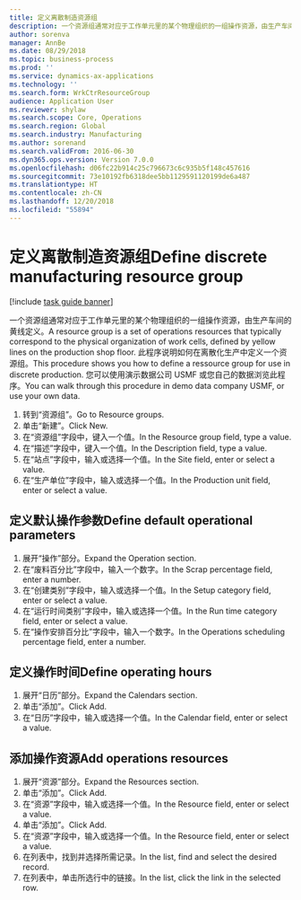 ```yaml
---
title: 定义离散制造资源组
description: 一个资源组通常对应于工作单元里的某个物理组织的一组操作资源，由生产车间的黄线定义。
author: sorenva
manager: AnnBe
ms.date: 08/29/2018
ms.topic: business-process
ms.prod: ''
ms.service: dynamics-ax-applications
ms.technology: ''
ms.search.form: WrkCtrResourceGroup
audience: Application User
ms.reviewer: shylaw
ms.search.scope: Core, Operations
ms.search.region: Global
ms.search.industry: Manufacturing
ms.author: sorenand
ms.search.validFrom: 2016-06-30
ms.dyn365.ops.version: Version 7.0.0
ms.openlocfilehash: d06fc22b914c25c796673c6c935b5f148c457616
ms.sourcegitcommit: 73e10192fb6318dee5bb1129591120199de6a487
ms.translationtype: HT
ms.contentlocale: zh-CN
ms.lasthandoff: 12/20/2018
ms.locfileid: "55894"
---
```

# <a name="define-discrete-manufacturing-resource-group"></a><span data-ttu-id="e79ac-103">定义离散制造资源组</span><span class="sxs-lookup"><span data-stu-id="e79ac-103">Define discrete manufacturing resource group</span></span>

[!include [task guide banner](../../includes/task-guide-banner.md)]

<span data-ttu-id="e79ac-104">一个资源组通常对应于工作单元里的某个物理组织的一组操作资源，由生产车间的黄线定义。</span><span class="sxs-lookup"><span data-stu-id="e79ac-104">A resource group is a set of operations resources that typically correspond to the physical organization of work cells, defined by yellow lines on the production shop floor.</span></span> <span data-ttu-id="e79ac-105">此程序说明如何在离散化生产中定义一个资源组。</span><span class="sxs-lookup"><span data-stu-id="e79ac-105">This procedure shows you how to define a ressource group for use in discrete production.</span></span> <span data-ttu-id="e79ac-106">您可以使用演示数据公司 USMF 或您自己的数据浏览此程序。</span><span class="sxs-lookup"><span data-stu-id="e79ac-106">You can walk through this procedure in demo data company USMF, or use your own data.</span></span>

1. <span data-ttu-id="e79ac-107">转到“资源组”。</span><span class="sxs-lookup"><span data-stu-id="e79ac-107">Go to Resource groups.</span></span>
2. <span data-ttu-id="e79ac-108">单击“新建”。</span><span class="sxs-lookup"><span data-stu-id="e79ac-108">Click New.</span></span>
3. <span data-ttu-id="e79ac-109">在“资源组”字段中，键入一个值。</span><span class="sxs-lookup"><span data-stu-id="e79ac-109">In the Resource group field, type a value.</span></span>
4. <span data-ttu-id="e79ac-110">在“描述”字段中，键入一个值。</span><span class="sxs-lookup"><span data-stu-id="e79ac-110">In the Description field, type a value.</span></span>
5. <span data-ttu-id="e79ac-111">在“站点”字段中，输入或选择一个值。</span><span class="sxs-lookup"><span data-stu-id="e79ac-111">In the Site field, enter or select a value.</span></span>
6. <span data-ttu-id="e79ac-112">在“生产单位”字段中，输入或选择一个值。</span><span class="sxs-lookup"><span data-stu-id="e79ac-112">In the Production unit field, enter or select a value.</span></span>

## <a name="define-default-operational-parameters"></a><span data-ttu-id="e79ac-113">定义默认操作参数</span><span class="sxs-lookup"><span data-stu-id="e79ac-113">Define default operational parameters</span></span>
1. <span data-ttu-id="e79ac-114">展开“操作”部分。</span><span class="sxs-lookup"><span data-stu-id="e79ac-114">Expand the Operation section.</span></span>
2. <span data-ttu-id="e79ac-115">在“废料百分比”字段中，输入一个数字。</span><span class="sxs-lookup"><span data-stu-id="e79ac-115">In the Scrap percentage field, enter a number.</span></span>
3. <span data-ttu-id="e79ac-116">在“创建类别”字段中，输入或选择一个值。</span><span class="sxs-lookup"><span data-stu-id="e79ac-116">In the Setup category field, enter or select a value.</span></span>
4. <span data-ttu-id="e79ac-117">在“运行时间类别”字段中，输入或选择一个值。</span><span class="sxs-lookup"><span data-stu-id="e79ac-117">In the Run time category field, enter or select a value.</span></span>
5. <span data-ttu-id="e79ac-118">在“操作安排百分比”字段中，输入一个数字。</span><span class="sxs-lookup"><span data-stu-id="e79ac-118">In the Operations scheduling percentage field, enter a number.</span></span>

## <a name="define-operating-hours"></a><span data-ttu-id="e79ac-119">定义操作时间</span><span class="sxs-lookup"><span data-stu-id="e79ac-119">Define operating hours</span></span>
1. <span data-ttu-id="e79ac-120">展开“日历”部分。</span><span class="sxs-lookup"><span data-stu-id="e79ac-120">Expand the Calendars section.</span></span>
2. <span data-ttu-id="e79ac-121">单击“添加”。</span><span class="sxs-lookup"><span data-stu-id="e79ac-121">Click Add.</span></span>
3. <span data-ttu-id="e79ac-122">在“日历”字段中，输入或选择一个值。</span><span class="sxs-lookup"><span data-stu-id="e79ac-122">In the Calendar field, enter or select a value.</span></span>

## <a name="add-operations-resources"></a><span data-ttu-id="e79ac-123">添加操作资源</span><span class="sxs-lookup"><span data-stu-id="e79ac-123">Add operations resources</span></span>
1. <span data-ttu-id="e79ac-124">展开“资源”部分。</span><span class="sxs-lookup"><span data-stu-id="e79ac-124">Expand the Resources section.</span></span>
2. <span data-ttu-id="e79ac-125">单击“添加”。</span><span class="sxs-lookup"><span data-stu-id="e79ac-125">Click Add.</span></span>
3. <span data-ttu-id="e79ac-126">在“资源”字段中，输入或选择一个值。</span><span class="sxs-lookup"><span data-stu-id="e79ac-126">In the Resource field, enter or select a value.</span></span>
4. <span data-ttu-id="e79ac-127">单击“添加”。</span><span class="sxs-lookup"><span data-stu-id="e79ac-127">Click Add.</span></span>
5. <span data-ttu-id="e79ac-128">在“资源”字段中，输入或选择一个值。</span><span class="sxs-lookup"><span data-stu-id="e79ac-128">In the Resource field, enter or select a value.</span></span>
6. <span data-ttu-id="e79ac-129">在列表中，找到并选择所需记录。</span><span class="sxs-lookup"><span data-stu-id="e79ac-129">In the list, find and select the desired record.</span></span>
7. <span data-ttu-id="e79ac-130">在列表中，单击所选行中的链接。</span><span class="sxs-lookup"><span data-stu-id="e79ac-130">In the list, click the link in the selected row.</span></span>

